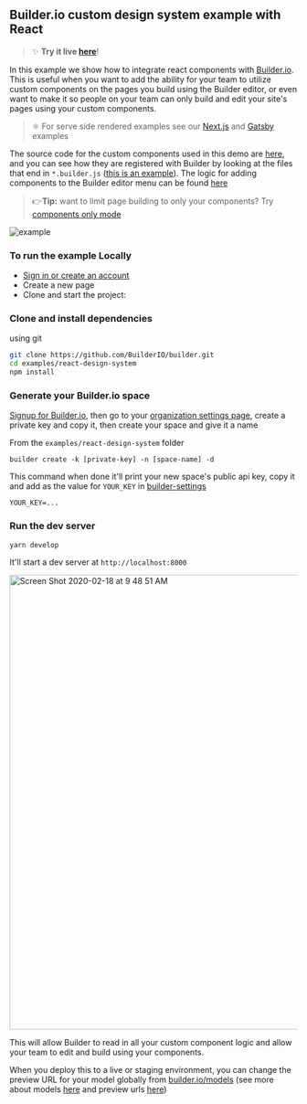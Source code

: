 ## Builder.io custom design system example with React

> ✨ **Try it live [here](https://builder.io/fiddle/4b2e0a2e4b1a44a88a5e6f8c46cdfe7c)**!

In this example we show how to integrate react components with [Builder.io](https://builder.io). This is useful when you want to add the ability for your team to utilize custom components on the pages you build using the Builder editor, or even want to make it so people on your team can only build and edit your site's pages using your custom components.

> ⚛️ For serve side rendered examples see our [Next.js](https://github.com/BuilderIO/builder/tree/master/examples/next-js) and [Gatsby](https://github.com/BuilderIO/gatsby-starter-builder) examples

The source code for the custom components used in this demo are [here](src/components), and you can see how they are registered with Builder by looking at the files that end in `*.builder.js` ([this is an example](https://github.com/BuilderIO/builder/blob/master/examples/react-design-system/src/components/ProductsList/ProductsList.builder.js)). The logic for adding components to the Builder editor menu can be found [here](https://github.com/BuilderIO/builder/blob/master/examples/react-design-system/src/builder-settings.js)

> 👉**Tip:** want to limit page building to only your components? Try [components only mode](https://builder.io/c/docs/guides/components-only-mode)

<img src="https://imgur.com/PJW3b4S.gif" alt="example" />

### To run the example Locally

- [Sign in or create an account](https://builder.io)
- Create a new page
- Clone and start the project:



### Clone and install dependencies

using git

```bash
git clone https://github.com/BuilderIO/builder.git
cd examples/react-design-system
npm install
```

### Generate your Builder.io space

<!-- TODO: link "private key" to a forum post or doc showing how to create that -->

[Signup for Builder.io](builder.io/signup), then go to your [organization settings page](https://builder.io/account/organization?root=true), create a private key and copy it, then create your space and give it a name

From the `examples/react-design-system` folder
```
builder create -k [private-key] -n [space-name] -d
```

This command when done it'll print your new space's public api key, copy it and add as the value for `YOUR_KEY` in [builder-settings](./src/builder-settings.s)

```
YOUR_KEY=...
```

### Run the dev server

```
yarn develop
```

It'll start a dev server at `http://localhost:8000`


<img width="796" alt="Screen Shot 2020-02-18 at 9 48 51 AM" src="https://user-images.githubusercontent.com/5093430/74763082-f5457100-5233-11ea-870b-a1b17c7f99fe.png">

This will allow Builder to read in all your custom component logic and allow your team to edit and build using your components.

When you deploy this to a live or staging environment, you can change the preview URL for your model globally from [builder.io/models](https://builder.io/models) (see more about models [here](https://builder.io/c/docs/guides/getting-started-with-models) and preview urls [here](https://builder.io/c/docs/guides/preview-url))
